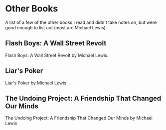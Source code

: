 # Other Books
A list of a few of the other books I read and didn't take notes on, but were good enough to list out (most are Michael Lewis).

## Flash Boys: A Wall Street Revolt
Flash Boys: A Wall Street Revolt by Michael Lewis.

## Liar's Poker
Liar's Poker by Michael Lewis

## The Undoing Project: A Friendship That Changed Our Minds
The Undoing Project: A Friendship That Changed Our Minds by Michael Lewis

